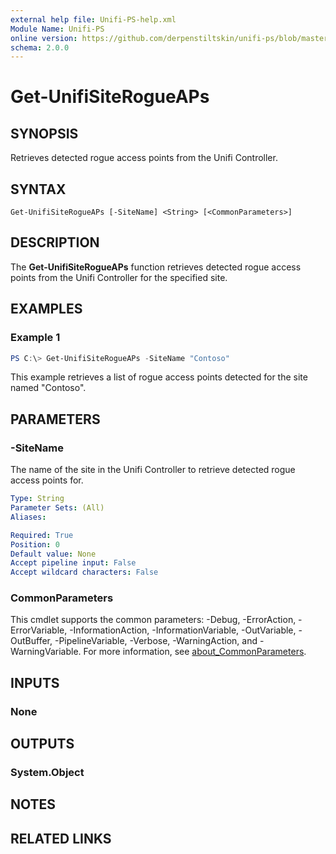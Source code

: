 ```yaml
---
external help file: Unifi-PS-help.xml
Module Name: Unifi-PS
online version: https://github.com/derpenstiltskin/unifi-ps/blob/master/docs/Get-UnifiSiteRogueAPs.md
schema: 2.0.0
---
```


# Get-UnifiSiteRogueAPs

## SYNOPSIS
Retrieves detected rogue access points from the Unifi Controller.

## SYNTAX

```
Get-UnifiSiteRogueAPs [-SiteName] <String> [<CommonParameters>]
```

## DESCRIPTION
The **Get-UnifiSiteRogueAPs** function retrieves detected rogue access points from the Unifi Controller for the specified site.

## EXAMPLES

### Example 1
```powershell
PS C:\> Get-UnifiSiteRogueAPs -SiteName "Contoso"
```

This example retrieves a list of rogue access points detected for the site named "Contoso".

## PARAMETERS

### -SiteName
The name of the site in the Unifi Controller to retrieve detected rogue access points for.

```yaml
Type: String
Parameter Sets: (All)
Aliases:

Required: True
Position: 0
Default value: None
Accept pipeline input: False
Accept wildcard characters: False
```

### CommonParameters
This cmdlet supports the common parameters: -Debug, -ErrorAction, -ErrorVariable, -InformationAction, -InformationVariable, -OutVariable, -OutBuffer, -PipelineVariable, -Verbose, -WarningAction, and -WarningVariable. For more information, see [about_CommonParameters](http://go.microsoft.com/fwlink/?LinkID=113216).

## INPUTS

### None
## OUTPUTS

### System.Object
## NOTES

## RELATED LINKS
